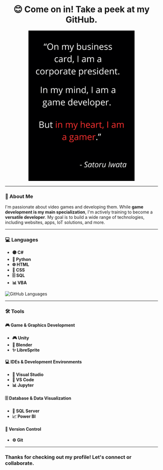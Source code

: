 <div align="center">
  <h1>😊 Come on in! Take a peek at my GitHub.</h1> 
  <img src="SatoruIwata.png" alt="Quote of Satoru Iwata" width="350">
</div>
<!--
**RuuRoger/RuuRoger** is a ✨ _special_ ✨ repository because its `README.md` (this file) appears on your GitHub profile.
-->

---

### 🚀 About Me

I'm passionate about video games and developing them. While **game development is my main specialization**, I'm actively training to become a **versatile developer**. My goal is to build a wide range of technologies, including websites, apps, IoT solutions, and more.

---

### 💻 Languages

* **🟣 C#**
* **🐍 Python**
* **🌐 HTML**
* **🎨 CSS**
* **🗄️ SQL**
* **📊 VBA**

![GitHub Languages](https://github-profile-summary-cards.vercel.app/api/cards/repos-per-language?username=RuuRoger)

---

### 🛠️ Tools

#### 🎮 Game & Graphics Development

* **🎮 Unity**
* **🎨 Blender**
* **✨ LibreSprite**

#### 💻 IDEs & Development Environments

* **🚀 Visual Studio**
* **📝 VS Code**
* **📊 Jupyter**

#### 🗄️ Database & Data Visualization

* **🐘 SQL Server**
* **📈 Power BI**

#### 🔗 Version Control

* **⚙️ Git**

---
### Thanks for checking out my profile! Let's connect or collaborate.
